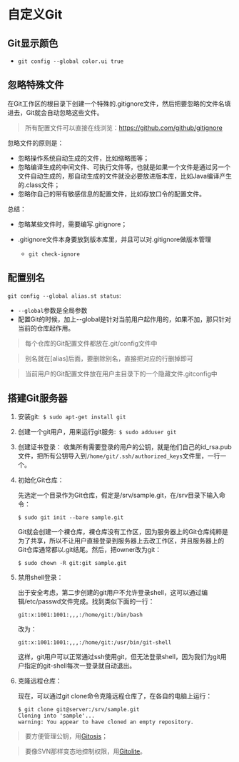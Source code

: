 # 自定义Git

## Git显示颜色
- `git config --global color.ui true`
## 忽略特殊文件
在Git工作区的根目录下创建一个特殊的.gitignore文件，然后把要忽略的文件名填进去，Git就会自动忽略这些文件。
> 所有配置文件可以直接在线浏览：https://github.com/github/gitignore


忽略文件的原则是：
- 忽略操作系统自动生成的文件，比如缩略图等；
- 忽略编译生成的中间文件、可执行文件等，也就是如果一个文件是通过另一个文件自动生成的，那自动生成的文件就没必要放进版本库，比如Java编译产生的.class文件；
- 忽略你自己的带有敏感信息的配置文件，比如存放口令的配置文件。

总结：
- 忽略某些文件时，需要编写.gitignore；

- .gitignore文件本身要放到版本库里，并且可以对.gitignore做版本管理
    * `git check-ignore`
## 配置别名
`git config --global alias.st status`:
- `--global`参数是全局参数
- 配置Git的时候，加上--global是针对当前用户起作用的，如果不加，那只针对当前的仓库起作用。
> 每个仓库的Git配置文件都放在.git/config文件中

> 别名就在[alias]后面，要删除别名，直接把对应的行删掉即可

> 当前用户的Git配置文件放在用户主目录下的一个隐藏文件.gitconfig中
## 搭建Git服务器
1. 安装git:` $ sudo apt-get install git`
2. 创建一个git用户，用来运行git服务:` $ sudo adduser git`
3. 创建证书登录：
    收集所有需要登录的用户的公钥，就是他们自己的id_rsa.pub文件，把所有公钥导入到`/home/git/.ssh/authorized_keys`文件里，一行一个。

4. 初始化Git仓库：

    先选定一个目录作为Git仓库，假定是/srv/sample.git，在/srv目录下输入命令：
    ```
    $ sudo git init --bare sample.git
    ```
    Git就会创建一个裸仓库，裸仓库没有工作区，因为服务器上的Git仓库纯粹是为了共享，所以不让用户直接登录到服务器上去改工作区，并且服务器上的Git仓库通常都以.git结尾。然后，把owner改为git：
    ```
    $ sudo chown -R git:git sample.git
    ```
5. 禁用shell登录：

    出于安全考虑，第二步创建的git用户不允许登录shell，这可以通过编辑/etc/passwd文件完成。找到类似下面的一行：
    ```
    git:x:1001:1001:,,,:/home/git:/bin/bash
    ```
    改为：
    ```
    git:x:1001:1001:,,,:/home/git:/usr/bin/git-shell
    ```
    这样，git用户可以正常通过ssh使用git，但无法登录shell，因为我们为git用户指定的git-shell每次一登录就自动退出。

6. 克隆远程仓库：

    现在，可以通过git clone命令克隆远程仓库了，在各自的电脑上运行：
    ```
    $ git clone git@server:/srv/sample.git
    Cloning into 'sample'...
    warning: You appear to have cloned an empty repository.
    ```

> 要方便管理公钥，用[Gitosis](https://github.com/sitaramc/gitolite)；

> 要像SVN那样变态地控制权限，用[Gitolite](https://github.com/sitaramc/gitolite)。
